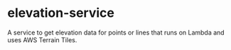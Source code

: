 # elevation-service
A service to get elevation data for points or lines that runs on Lambda and uses AWS Terrain Tiles.
